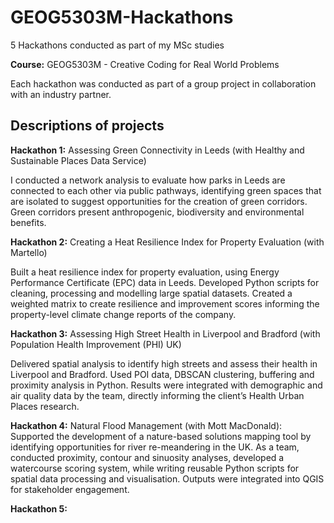 # GEOG5303M-Hackathons
5 Hackathons conducted as part of my MSc studies

**Course:** GEOG5303M - Creative Coding for Real World Problems

Each hackathon was conducted as part of a group project in collaboration with an industry partner.

## Descriptions of projects

**Hackathon 1:** Assessing Green Connectivity in Leeds (with Healthy and Sustainable Places Data Service)

I conducted a network analysis to evaluate how parks in Leeds are connected to each other via public pathways, identifying green spaces that are isolated to suggest opportunities for the creation of green corridors. Green corridors present anthropogenic, biodiversity and environmental benefits.

**Hackathon 2:** Creating a Heat Resilience Index for Property Evaluation (with Martello)

Built a heat resilience index for property evaluation, using Energy Performance Certificate (EPC) data in Leeds. Developed Python scripts for cleaning, processing and modelling large spatial datasets. Created a weighted matrix to create resilience and improvement scores informing the property-level climate change reports of the company.


**Hackathon 3:** Assessing High Street Health in Liverpool and Bradford (with Population Health Improvement (PHI) UK)

Delivered spatial analysis to identify high streets and assess their health in Liverpool and Bradford. Used POI data, DBSCAN clustering, buffering and proximity analysis in Python. Results were integrated with demographic and air quality data by the team, directly informing the client’s Health Urban Places research. 


**Hackathon 4:**
Natural Flood Management (with Mott MacDonald):  Supported the development of a nature-based solutions mapping tool by identifying opportunities for river re-meandering in the UK. As a team, conducted proximity, contour and sinuosity analyses, developed a watercourse scoring system, while writing reusable Python scripts for spatial data processing and visualisation. Outputs were integrated into QGIS for stakeholder engagement.

**Hackathon 5:**







